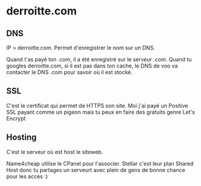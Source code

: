 # derroitte.com

## DNS
IP > derroitte.com. Permet d'enregistrer le nom sur un DNS.

Quand t'as payé ton .com, il a été enregistré sur le serveur .com. Quand tu googles derroitte.com, si il est pas dans ton cache, le DNS de voo va contacter le DNS .com pour savoir où il est stocké.

## SSL

C'est le certificat qui permet de HTTPS son site. Moi j'ai payé un Positive SSL payant comme un pigeon mais tu peux en faire des gratuits genre Let's Encrypt

## Hosting

C'est le serveur où est host le siteweb. 

Name4cheap utilise le CPanel pour l'associer. Stellar c'est leur plan Shared Host donc tu partages un serveurt avec plein de gens de bonne chance pour les accès :) 

